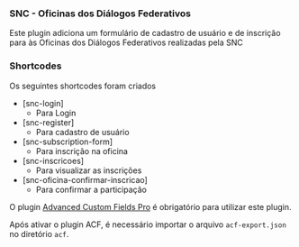 ### SNC - Oficinas dos Diálogos Federativos

Este plugin adiciona um formulário de cadastro de usuário e de inscrição para às Oficinas dos Diálogos Federativos realizadas pela SNC

### Shortcodes

Os seguintes shortcodes foram criados

- [snc-login] 
    - Para Login
- [snc-register]
    - Para cadastro de usuário
- [snc-subscription-form]
    - Para inscrição na oficina
- [snc-inscricoes]
    - Para visualizar as inscrições
- [snc-oficina-confirmar-inscricao]
    - Para confirmar a participação

O plugin [Advanced Custom Fields Pro](https://br.wordpress.org/plugins/advanced-custom-fields/) é obrigatório para utilizar este plugin.

Após ativar o plugin ACF, é necessário importar o arquivo `acf-export.json` no diretório `acf`.